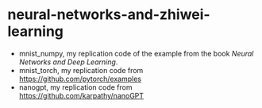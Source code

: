 # neural-networks-and-zhiwei-learning

* mnist_numpy, my replication code of the example from the book *Neural Networks and Deep Learning*. 
* mnist_torch, my replication code from https://github.com/pytorch/examples
* nanogpt, my replication code from https://github.com/karpathy/nanoGPT

